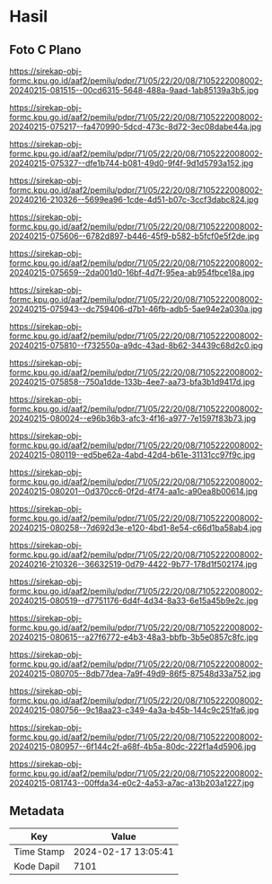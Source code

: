 # Hasil

## Foto C Plano

https://sirekap-obj-formc.kpu.go.id/aaf2/pemilu/pdpr/71/05/22/20/08/7105222008002-20240215-081515--00cd6315-5648-488a-9aad-1ab85139a3b5.jpg

https://sirekap-obj-formc.kpu.go.id/aaf2/pemilu/pdpr/71/05/22/20/08/7105222008002-20240215-075217--fa470990-5dcd-473c-8d72-3ec08dabe44a.jpg

https://sirekap-obj-formc.kpu.go.id/aaf2/pemilu/pdpr/71/05/22/20/08/7105222008002-20240215-075327--dfe1b744-b081-49d0-9f4f-9d1d5793a152.jpg

https://sirekap-obj-formc.kpu.go.id/aaf2/pemilu/pdpr/71/05/22/20/08/7105222008002-20240216-210326--5699ea96-1cde-4d51-b07c-3ccf3dabc824.jpg

https://sirekap-obj-formc.kpu.go.id/aaf2/pemilu/pdpr/71/05/22/20/08/7105222008002-20240215-075606--6782d897-b446-45f9-b582-b5fcf0e5f2de.jpg

https://sirekap-obj-formc.kpu.go.id/aaf2/pemilu/pdpr/71/05/22/20/08/7105222008002-20240215-075659--2da001d0-16bf-4d7f-95ea-ab954fbce18a.jpg

https://sirekap-obj-formc.kpu.go.id/aaf2/pemilu/pdpr/71/05/22/20/08/7105222008002-20240215-075943--dc759406-d7b1-46fb-adb5-5ae94e2a030a.jpg

https://sirekap-obj-formc.kpu.go.id/aaf2/pemilu/pdpr/71/05/22/20/08/7105222008002-20240215-075810--f732550a-a9dc-43ad-8b62-34439c68d2c0.jpg

https://sirekap-obj-formc.kpu.go.id/aaf2/pemilu/pdpr/71/05/22/20/08/7105222008002-20240215-075858--750a1dde-133b-4ee7-aa73-bfa3b1d9417d.jpg

https://sirekap-obj-formc.kpu.go.id/aaf2/pemilu/pdpr/71/05/22/20/08/7105222008002-20240215-080024--e96b36b3-afc3-4f16-a977-7e1597f83b73.jpg

https://sirekap-obj-formc.kpu.go.id/aaf2/pemilu/pdpr/71/05/22/20/08/7105222008002-20240215-080119--ed5be62a-4abd-42d4-b61e-31131cc97f9c.jpg

https://sirekap-obj-formc.kpu.go.id/aaf2/pemilu/pdpr/71/05/22/20/08/7105222008002-20240215-080201--0d370cc6-0f2d-4f74-aa1c-a90ea8b00614.jpg

https://sirekap-obj-formc.kpu.go.id/aaf2/pemilu/pdpr/71/05/22/20/08/7105222008002-20240215-080258--7d692d3e-e120-4bd1-8e54-c66d1ba58ab4.jpg

https://sirekap-obj-formc.kpu.go.id/aaf2/pemilu/pdpr/71/05/22/20/08/7105222008002-20240216-210326--36632519-0d79-4422-9b77-178d1f502174.jpg

https://sirekap-obj-formc.kpu.go.id/aaf2/pemilu/pdpr/71/05/22/20/08/7105222008002-20240215-080519--d7751176-6d4f-4d34-8a33-6e15a45b9e2c.jpg

https://sirekap-obj-formc.kpu.go.id/aaf2/pemilu/pdpr/71/05/22/20/08/7105222008002-20240215-080615--a27f6772-e4b3-48a3-bbfb-3b5e0857c8fc.jpg

https://sirekap-obj-formc.kpu.go.id/aaf2/pemilu/pdpr/71/05/22/20/08/7105222008002-20240215-080705--8db77dea-7a9f-49d9-86f5-87548d33a752.jpg

https://sirekap-obj-formc.kpu.go.id/aaf2/pemilu/pdpr/71/05/22/20/08/7105222008002-20240215-080756--9c18aa23-c349-4a3a-b45b-144c9c251fa6.jpg

https://sirekap-obj-formc.kpu.go.id/aaf2/pemilu/pdpr/71/05/22/20/08/7105222008002-20240215-080957--6f144c2f-a68f-4b5a-80dc-222f1a4d5906.jpg

https://sirekap-obj-formc.kpu.go.id/aaf2/pemilu/pdpr/71/05/22/20/08/7105222008002-20240215-081743--00ffda34-e0c2-4a53-a7ac-a13b203a1227.jpg


## Metadata

| Key        | Value               |
| ---------- | ------------------- |
| Time Stamp | 2024-02-17 13:05:41 |
| Kode Dapil | 7101                |



